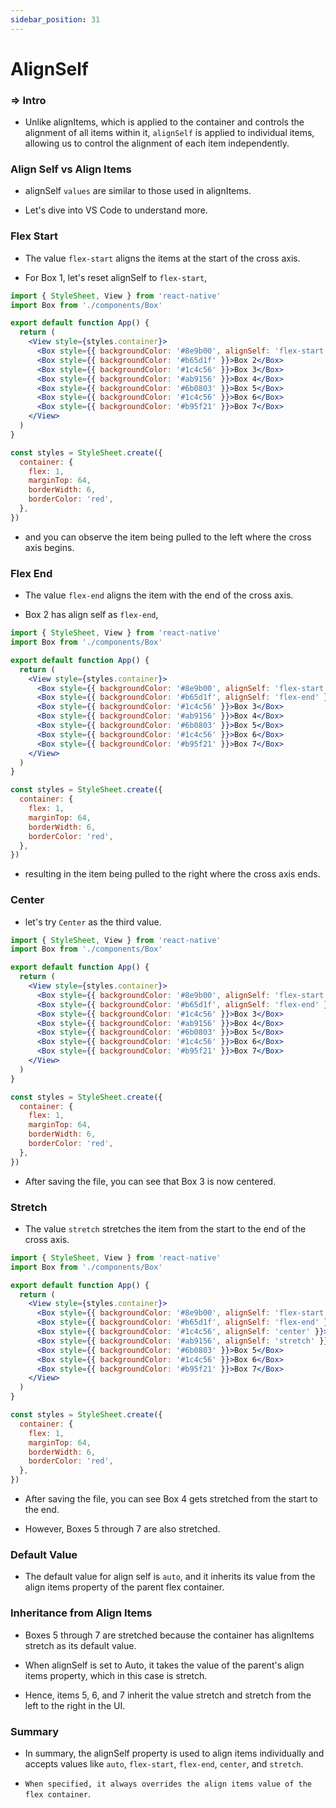 ```yaml
---
sidebar_position: 31
---
```


# AlignSelf

>

### **=>** Intro

- Unlike alignItems, which is applied to the container and controls the alignment of all items within it, `alignSelf` is applied to individual items, allowing us to control the alignment of each item independently.

### Align Self vs Align Items

- alignSelf `values` are similar to those used in alignItems.

- Let's dive into VS Code to understand more.

### Flex Start

- The value `flex-start` aligns the items at the start of the cross axis.

- For Box 1, let's reset alignSelf to `flex-start`,

```jsx
import { StyleSheet, View } from 'react-native'
import Box from './components/Box'

export default function App() {
  return (
    <View style={styles.container}>
      <Box style={{ backgroundColor: '#8e9b00', alignSelf: 'flex-start' }}>Box 1</Box>
      <Box style={{ backgroundColor: '#b65d1f' }}>Box 2</Box>
      <Box style={{ backgroundColor: '#1c4c56' }}>Box 3</Box>
      <Box style={{ backgroundColor: '#ab9156' }}>Box 4</Box>
      <Box style={{ backgroundColor: '#6b0803' }}>Box 5</Box>
      <Box style={{ backgroundColor: '#1c4c56' }}>Box 6</Box>
      <Box style={{ backgroundColor: '#b95f21' }}>Box 7</Box>
    </View>
  )
}

const styles = StyleSheet.create({
  container: {
    flex: 1,
    marginTop: 64,
    borderWidth: 6,
    borderColor: 'red',
  },
})
```

- and you can observe the item being pulled to the left where the cross axis begins.

### Flex End

- The value `flex-end` aligns the item with the end of the cross axis.

- Box 2 has align self as `flex-end`,

```jsx
import { StyleSheet, View } from 'react-native'
import Box from './components/Box'

export default function App() {
  return (
    <View style={styles.container}>
      <Box style={{ backgroundColor: '#8e9b00', alignSelf: 'flex-start' }}>Box 1</Box>
      <Box style={{ backgroundColor: '#b65d1f', alignSelf: 'flex-end' }}>Box 2</Box>
      <Box style={{ backgroundColor: '#1c4c56' }}>Box 3</Box>
      <Box style={{ backgroundColor: '#ab9156' }}>Box 4</Box>
      <Box style={{ backgroundColor: '#6b0803' }}>Box 5</Box>
      <Box style={{ backgroundColor: '#1c4c56' }}>Box 6</Box>
      <Box style={{ backgroundColor: '#b95f21' }}>Box 7</Box>
    </View>
  )
}

const styles = StyleSheet.create({
  container: {
    flex: 1,
    marginTop: 64,
    borderWidth: 6,
    borderColor: 'red',
  },
})
```

- resulting in the item being pulled to the right where the cross axis ends.

### Center

- let's try `Center` as the third value.

```jsx
import { StyleSheet, View } from 'react-native'
import Box from './components/Box'

export default function App() {
  return (
    <View style={styles.container}>
      <Box style={{ backgroundColor: '#8e9b00', alignSelf: 'flex-start' }}>Box 1</Box>
      <Box style={{ backgroundColor: '#b65d1f', alignSelf: 'flex-end' }}>Box 2</Box>
      <Box style={{ backgroundColor: '#1c4c56' }}>Box 3</Box>
      <Box style={{ backgroundColor: '#ab9156' }}>Box 4</Box>
      <Box style={{ backgroundColor: '#6b0803' }}>Box 5</Box>
      <Box style={{ backgroundColor: '#1c4c56' }}>Box 6</Box>
      <Box style={{ backgroundColor: '#b95f21' }}>Box 7</Box>
    </View>
  )
}

const styles = StyleSheet.create({
  container: {
    flex: 1,
    marginTop: 64,
    borderWidth: 6,
    borderColor: 'red',
  },
})
```

- After saving the file, you can see that Box 3 is now centered.

### Stretch

- The value `stretch` stretches the item from the start to the end of the cross axis.

```jsx
import { StyleSheet, View } from 'react-native'
import Box from './components/Box'

export default function App() {
  return (
    <View style={styles.container}>
      <Box style={{ backgroundColor: '#8e9b00', alignSelf: 'flex-start' }}>Box 1</Box>
      <Box style={{ backgroundColor: '#b65d1f', alignSelf: 'flex-end' }}>Box 2</Box>
      <Box style={{ backgroundColor: '#1c4c56', alignSelf: 'center' }}>Box 3</Box>
      <Box style={{ backgroundColor: '#ab9156', alignSelf: 'stretch' }}>Box 4</Box>
      <Box style={{ backgroundColor: '#6b0803' }}>Box 5</Box>
      <Box style={{ backgroundColor: '#1c4c56' }}>Box 6</Box>
      <Box style={{ backgroundColor: '#b95f21' }}>Box 7</Box>
    </View>
  )
}

const styles = StyleSheet.create({
  container: {
    flex: 1,
    marginTop: 64,
    borderWidth: 6,
    borderColor: 'red',
  },
})
```

- After saving the file, you can see Box 4 gets stretched from the start to the end.

- However, Boxes 5 through 7 are also stretched.

### Default Value

- The default value for align self is `auto`, and it inherits its value from the align items property of the parent flex container.

### Inheritance from Align Items

- Boxes 5 through 7 are stretched because the container has alignItems stretch as its default value.

- When alignSelf is set to Auto, it takes the value of the parent's align items property, which in this case is stretch.

- Hence, items 5, 6, and 7 inherit the value stretch and stretch from the left to the right in the UI.

### Summary

- In summary, the alignSelf property is used to align items individually and accepts values like `auto`, `flex-start`, `flex-end`, `center`, and `stretch`.

- `When specified, it always overrides the align items value of the flex container`.
